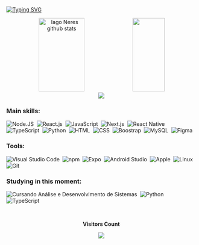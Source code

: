 <br><br><br><br>
[![Typing SVG](https://readme-typing-svg.herokuapp.com/?color=00bfbf&size=35&center=true&vCenter=true&width=1000&lines=Prazer!,+Me+chamo+Iago+:D;Visite+meu+Linkedin!!;Sou+de+Guarulhos,+SP;Cursando+an%C3%A1lise+e+desenvolvimento+de+sistemas+;Seja+Bem-vindo!+:%29)](https://git.io/typing-svg)

<div align="center">  
  <img width="49%" height="195px" src="https://github-readme-stats.vercel.app/api?username=IagoNeres55&show_icons=true&count_private=true&hide_border=true&title_color=00bfbf&icon_color=00bfbf&text_color=c9d1d9&bg_color=0d1117&cache_seconds=1800" alt="Iago Neres github stats" />
  <img width="41%" height="195px" src="https://github-readme-stats.vercel.app/api/top-langs/?username=IagoNeres55&layout=compact&hide_border=true&title_color=00bfbf&text_color=00bfbf&bg_color=0d1117&cache_seconds=1800" " />


</div>


<div align="center">  
<a href="https://www.linkedin.com/in/iago-neres-81b368146/" target="_blank"><img src="https://img.shields.io/badge/-LinkedIn-%230A66C2?style=for-the-badge&logo=linkedin&logoColor=white"></a>
</div>

 
### Main skills:
![Node.JS](https://img.shields.io/badge/-Node.JS-0D1117?style=for-the-badge&logo=node.js&labelColor=0D1117&textColor=0D1117)&nbsp;
![React.js](https://img.shields.io/badge/-React.js-0D1117?style=for-the-badge&logo=react&labelColor=0D1117)&nbsp;
![JavaScript](https://img.shields.io/badge/-JavaScript-0D1117?style=for-the-badge&logo=javascript&labelColor=0D1117&textColor=0D1117)&nbsp;
![Next.js](https://img.shields.io/badge/-Next.js-0D1117?style=for-the-badge&logo=next.js&labelColor=0D1117)&nbsp;
![React Native](https://img.shields.io/badge/-React_Native-0D1117?style=for-the-badge&logo=react&labelColor=0D1117)&nbsp;
![TypeScript](https://img.shields.io/badge/-TypeScript-0D1117?style=for-the-badge&logo=typescript&labelColor=0D1117)&nbsp;
![Python](https://img.shields.io/badge/-Python-0D1117?style=for-the-badge&logo=python&labelColor=0D1117)&nbsp;
![HTML](https://img.shields.io/badge/-HTML-0D1117?style=for-the-badge&logo=html5&labelColor=0D1117)&nbsp;
![CSS](https://img.shields.io/badge/-CSS-0D1117?style=for-the-badge&logo=CSS3&logoColor=1572B6&labelColor=0D1117)&nbsp;
![Boostrap](https://img.shields.io/badge/-boostrap-0D1117?style=for-the-badge&logo=bootstrap&labelColor=0D1117)&nbsp;
![MySQL](https://img.shields.io/badge/-mysql-0D1117?style=for-the-badge&logo=mysql&labelColor=0D1117)&nbsp;
![Figma](https://img.shields.io/badge/-figma-0D1117?style=for-the-badge&logo=figma&labelColor=0D1117)&nbsp;

### Tools:
![Visual Studio Code](https://img.shields.io/badge/-Visual_Studio_Code-0D1117?style=for-the-badge&logo=visual-studio-code&logoColor=007ACC&labelColor=0D1117)&nbsp;
![npm](https://img.shields.io/badge/-npm-0D1117?style=for-the-badge&logo=npm&logoColor=CB3837&labelColor=0D1117)&nbsp;
![Expo](https://img.shields.io/badge/-Expo-0D1117?style=for-the-badge&logo=expo&logoColor=FFFFFF&labelColor=0D1117)&nbsp;
![Android Studio](https://img.shields.io/badge/-Android_Studio-0D1117?style=for-the-badge&logo=android-studio&logoColor=3DDC84&labelColor=0D1117)&nbsp;
![Apple](https://img.shields.io/badge/-Apple-0D1117?style=for-the-badge&logo=apple&logoColor=FFFFFF&labelColor=0D1117)&nbsp;
![Linux](https://img.shields.io/badge/-Linux-0D1117?style=for-the-badge&logo=linux&logoColor=FCC624&labelColor=0D1117)&nbsp;
![Git](https://img.shields.io/badge/-Git-0D1117?style=for-the-badge&logo=git&logoColor=F05032&labelColor=0D1117)&nbsp;

### Studying in this moment:
![Cursando Análise e Desenvolvimento de Sistemas](https://img.shields.io/badge/-An%C3%A1lise%20e%20Desenvolvimento%20de%20Sistemas-0D1117?style=for-the-badge&logo=laptop-code&logoColor=white&labelColor=0D1117)&nbsp;
![Python](https://img.shields.io/badge/-Python-0D1117?style=for-the-badge&logo=python&labelColor=0D1117)&nbsp;
![TypeScript](https://img.shields.io/badge/-TypeScript-0D1117?style=for-the-badge&logo=typescript&labelColor=0D1117)&nbsp;
<div align="center">
<br><p align="centre"><b>Visitors Count</b></p>  
<p align="center"><img align="center" src="https://profile-counter.glitch.me/{IagoNeres55}/count.svg" /></p> 
<br></div>

